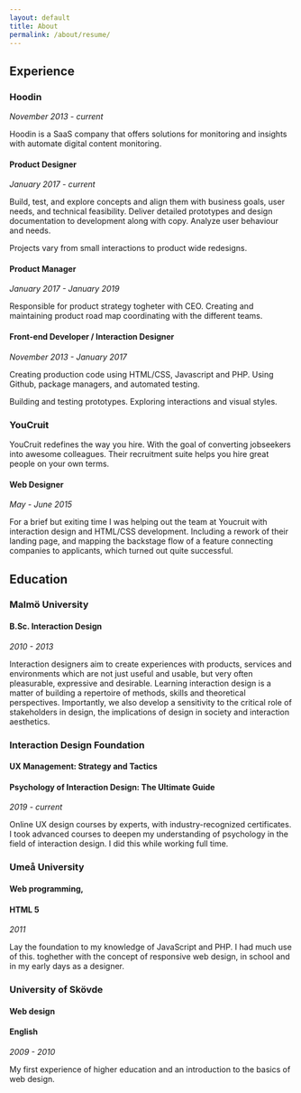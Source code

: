 ```yaml
---
layout: default
title: About
permalink: /about/resume/
---
```


## Experience

### Hoodin

*November 2013 - current*

Hoodin is a SaaS company that offers solutions for monitoring and insights with automate digital content monitoring.

#### Product Designer

*January 2017 - current*

Build, test, and explore concepts and align them with business goals, user needs, and technical feasibility. Deliver detailed prototypes and design documentation to development along with copy. Analyze user behaviour and needs.

Projects vary from small interactions to product wide redesigns.

#### Product Manager

*January 2017 - January 2019*

Responsible for product strategy togheter with CEO. Creating and maintaining product road map coordinating with the different teams.

#### Front-end Developer / Interaction Designer

*November 2013 - January 2017*

Creating production code using HTML/CSS, Javascript and PHP. Using Github, package managers, and automated testing.

Building and testing prototypes. Exploring interactions and visual styles.



### YouCruit

YouCruit redefines the way you hire. With the goal of converting jobseekers into awesome colleagues. Their recruitment suite helps you hire great people on your own terms.

#### Web Designer

*May - June 2015*

For a brief but exiting time I was helping out the team at Youcruit with interaction design and HTML/CSS development. Including a rework of their landing page, and mapping the backstage flow of a feature connecting companies to applicants, which turned out quite successful. 



## Education

### Malmö University

#### B.Sc. Interaction Design

*2010 - 2013*

Interaction designers aim to create experiences with products, services and environments which are not just useful and usable, but very often pleasurable, expressive and desirable. Learning interaction design is a matter of building a repertoire of methods, skills and theoretical perspectives. Importantly, we also develop a sensitivity to the critical role of stakeholders in design, the implications of design in society and  interaction aesthetics.



### Interaction Design Foundation

#### UX Management: Strategy and Tactics

#### Psychology of Interaction Design: The Ultimate Guide

*2019 - current*

Online UX design courses by experts, with industry-recognized certificates. I took advanced courses to deepen my understanding of psychology in the field of interaction design. I did this while working full time.



### Umeå University

#### Web programming,

#### HTML 5

*2011*

Lay the foundation to my knowledge of JavaScript and PHP. I had much use of this. toghether with the concept of responsive web design, in school and in my early days as a designer.



### University of Skövde

#### Web design

#### English

*2009 - 2010*

My first experience of higher education and an introduction to the basics of web design. 

